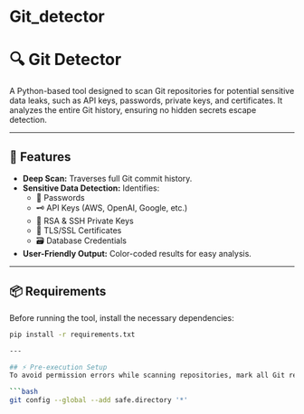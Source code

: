 # Git_detector
# 🔍 Git Detector

A Python-based tool designed to scan Git repositories for potential sensitive data leaks, such as API keys, passwords, private keys, and certificates. It analyzes the entire Git history, ensuring no hidden secrets escape detection.

---

## 🚀 Features
- **Deep Scan:** Traverses full Git commit history.
- **Sensitive Data Detection:** Identifies:
  - 🔑 Passwords
  - 🗝️ API Keys (AWS, OpenAI, Google, etc.)
  - 📄 RSA & SSH Private Keys
  - 🔐 TLS/SSL Certificates
  - 🗃️ Database Credentials
- **User-Friendly Output:** Color-coded results for easy analysis.

---

## 📦 Requirements
Before running the tool, install the necessary dependencies:

```bash
pip install -r requirements.txt

---

## ⚡ Pre-execution Setup
To avoid permission errors while scanning repositories, mark all Git repos as trusted:

```bash
git config --global --add safe.directory '*'

